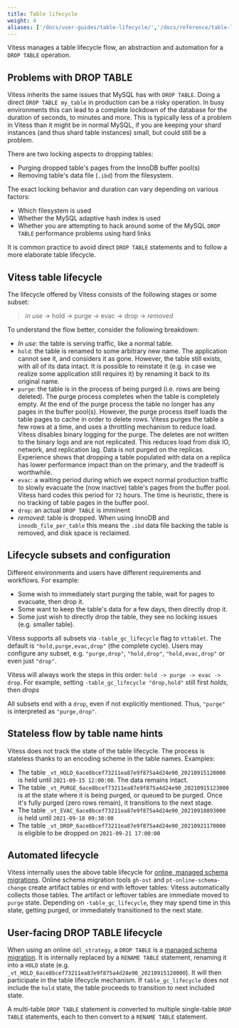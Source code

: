 ```yaml
---
title: Table lifecycle
weight: 4
aliases: ['/docs/user-guides/table-lifecycle/','/docs/reference/table-lifecycle/', 'docs/reference/features/table-lifecycle/']
---
```


Vitess manages a table lifecycle flow, an abstraction and automation for a `DROP TABLE` operation.

## Problems with DROP TABLE

Vitess inherits the same issues that MySQL has with `DROP TABLE`.  Doing a direct
`DROP TABLE my_table` in production can be a risky operation. In busy environments
this can lead to a complete lockdown of the database for the duration of seconds,
to minutes and more. This is typically less of a problem in Vitess than it might
be in normal MySQL, if you are keeping your shard instances (and thus shard
table instances) small, but could still be a problem.

There are two locking aspects to dropping tables:

- Purging dropped table's pages from the InnoDB buffer pool(s)
- Removing table's data file (`.ibd`) from the filesystem.

The exact locking behavior and duration can vary depending on
various factors:

 - Which filesystem is used
 - Whether the MySQL adaptive hash index is used
 - Whether you are attempting to hack around some of the MySQL `DROP TABLE`
   performance problems using hard links

It is common practice to avoid direct `DROP TABLE` statements and to follow
a more elaborate table lifecycle.

## Vitess table lifecycle

The lifecycle offered by Vitess consists of the following stages or some subset:

> _in use_ -> hold -> purge -> evac -> drop -> _removed_

To understand the flow better, consider the following breakdown:

- _In use_: the table is serving traffic, like a normal table.
- `hold`: the table is renamed to some arbitrary new name. The application cannot see it, and considers it as gone. However, the table still exists, with all of its data intact. It is possible to reinstate it (e.g. in case we realize some application still requires it) by renaming it back to its original name.
- `purge`: the table is in the process of being purged (i.e. rows are being deleted). The purge process completes when the table is completely empty. At the end of the purge process the table no longer has any pages in the buffer pool(s). However, the purge process itself loads the table pages to cache in order to delete rows.
  Vitess purges the table a few rows at a time, and uses a throttling mechanism to reduce load.
  Vitess disables binary logging for the purge. The deletes are not written to the binary logs and are not replicated. This reduces load from disk IO, network, and replication lag. Data is not purged on the replicas.
  Experience shows that dropping a table populated with data on a replica has lower performance impact than on the primary, and the tradeoff is worthwhile.
- `evac`: a waiting period during which we expect normal production traffic to slowly evacuate the (now inactive) table's pages from the buffer pool. Vitess hard codes this period for `72` hours. The time is heuristic, there is no tracking of table pages in the buffer pool.
- `drop`: an actual `DROP TABLE` is imminent
- _removed_: table is dropped. When using InnoDB and `innodb_file_per_table` this means the `.ibd` data file backing the table is removed, and disk space is reclaimed.

## Lifecycle subsets and configuration

Different environments and users have different requirements and workflows. For example:

- Some wish to immediately start purging the table, wait for pages to evacuate, then drop it.
- Some want to keep the table's data for a few days, then directly drop it.
- Some just wish to directly drop the table, they see no locking issues (e.g. smaller table).

Vitess supports all subsets via `-table_gc_lifecycle` flag to `vttablet`. The default is `"hold,purge,evac,drop"` (the complete cycle). Users may configure any subset, e.g. `"purge,drop"`, `"hold,drop"`, `"hold,evac,drop"` or even just `"drop"`.

Vitess will always work the steps in this order: `hold -> purge -> evac -> drop`. For example, setting `-table_gc_lifecycle "drop,hold"` still first _holds_, then _drops_

All subsets end with a `drop`, even if not explicitly mentioned. Thus, `"purge"` is interpreted as `"purge,drop"`.

## Stateless flow by table name hints

Vitess does not track the state of the table lifecycle. The process is stateless thanks to an encoding scheme in the table names. Examples:

- The table `_vt_HOLD_6ace8bcef73211ea87e9f875a4d24e90_20210915120000` is held until `2021-09-15 12:00:00`. The data remains intact.
- The table `_vt_PURGE_6ace8bcef73211ea87e9f875a4d24e90_20210915123000` is at the state where it is being purged, or queued to be purged. Once it's fully purged (zero rows remain), it transitions to the next stage.
- The table `_vt_EVAC_6ace8bcef73211ea87e9f875a4d24e90_20210918093000` is held until `2021-09-18 09:30:00`
- The table `_vt_DROP_6ace8bcef73211ea87e9f875a4d24e90_20210921170000` is eligible to be dropped on `2021-09-21 17:00:00`

## Automated lifecycle

Vitess internally uses the above table lifecycle for [online, managed schema migrations](../../../user-guides/schema-changes/managed-online-schema-changes/). Online schema migration tools `gh-ost` and `pt-online-schema-change` create artifact tables or end with leftover tables: Vitess automatically collects those tables. The artifact or leftover tables are immediate moved to `purge` state. Depending on `-table_gc_lifecycle`, they may spend time in this state, getting purged, or immediately transitioned to the next state.

## User-facing DROP TABLE lifecycle

When using an online `ddl_strategy`, a `DROP TABLE` is a [managed schema migration](../../../user-guides/schema-changes/managed-online-schema-changes/). It is internally replaced by a `RENAME TABLE` statement, renaming it into a `HOLD` state (e.g. `_vt_HOLD_6ace8bcef73211ea87e9f875a4d24e90_20210915120000`). It will then participate in the table lifecycle mechanism. If `table_gc_lifecycle` does not include the `hold` state, the table proceeds to transition to next included state. 

A multi-table `DROP TABLE` statement is converted to multiple single-table `DROP TABLE` statements, each to then convert to a `RENAME TABLE` statement.
